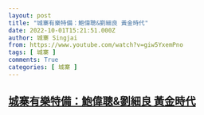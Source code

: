 ```yaml
---
layout: post
title: "城寨有樂特備：鮑偉聰&劉細良 黃金時代"
date: 2022-10-01T15:21:51.000Z
author: 城寨 Singjai
from: https://www.youtube.com/watch?v=giw5YxemPno
tags: [ 城寨 ]
comments: True
categories: [ 城寨 ]
---
```

<!--1664637711000-->
[城寨有樂特備：鮑偉聰&劉細良 黃金時代](https://www.youtube.com/watch?v=giw5YxemPno)
------

<div>

</div>
